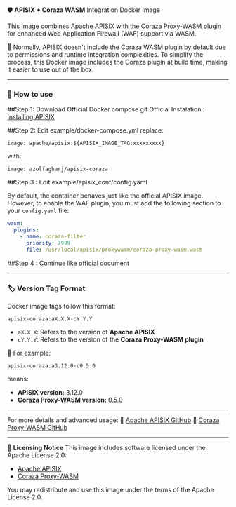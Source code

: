 🛡️ **APISIX + Coraza WASM** Integration Docker Image

This image combines [Apache APISIX](https://github.com/apache/apisix) with the [Coraza Proxy-WASM plugin](https://github.com/corazawaf/coraza-proxy-wasm) for enhanced Web Application Firewall (WAF) support via WASM.

🔧 Normally, APISIX doesn't include the Coraza WASM plugin by default due to permissions and runtime integration complexities.
To simplify the process, this Docker image includes the Coraza plugin at build time, making it easier to use out of the box.

---

### 🚀 How to use
##Step 1: Download Official Docker compose git
Official Instalation : [Installing APISIX](https://apisix.apache.org/docs/apisix/installation-guide/#installing-apisix)

##Step 2: Edit example/docker-compose.yml
replace:
```
image: apache/apisix:${APISIX_IMAGE_TAG:xxxxxxxxx}
```
with:
```
image: azolfagharj/apisix-coraza
```

##Step 3 : Edit example/apisix_conf/config.yaml

By default, the container behaves just like the official APISIX image.
However, to enable the WAF plugin, you must add the following section to your `config.yaml` file:

```yaml
wasm:
  plugins:
    - name: coraza-filter
      priority: 7999
      file: /usr/local/apisix/proxywasm/coraza-proxy-wasm.wasm
```
##Step 4 : Continue like official document


---

### 🏷️ Version Tag Format

Docker image tags follow this format:

```
apisix-coraza:aX.X.X-cY.Y.Y
```

- `aX.X.X`: Refers to the version of **Apache APISIX**
- `cY.Y.Y`: Refers to the version of the **Coraza Proxy-WASM plugin**

📌 For example:

```
apisix-coraza:a3.12.0-c0.5.0
```

means:

- **APISIX version:** 3.12.0
- **Coraza Proxy-WASM version:** 0.5.0

---
For more details and advanced usage:
🔗 [Apache APISIX GitHub](https://github.com/apache/apisix)
🔗 [Coraza Proxy-WASM GitHub](https://github.com/corazawaf/coraza-proxy-wasm)

---
📄 **Licensing Notice**
This image includes software licensed under the Apache License 2.0:
- [Apache APISIX](https://github.com/apache/apisix/blob/master/LICENSE)
- [Coraza Proxy-WASM](https://github.com/corazawaf/coraza-proxy-wasm/blob/main/LICENSE)

You may redistribute and use this image under the terms of the Apache License 2.0.

